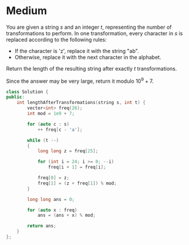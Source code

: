 # Medium

You are given a string $s$ and an integer $t$, representing the number of transformations to perform. In one transformation, every character in $s$ is replaced according to the following rules:

- If the character is 'z', replace it with the string "ab".
- Otherwise, replace it with the next character in the alphabet.

Return the length of the resulting string after exactly $t$ transformations.

Since the answer may be very large, return it modulo $10^9 + 7$.

```cpp
class Solution {
public:
    int lengthAfterTransformations(string s, int t) {
        vector<int> freq(26);
        int mod = 1e9 + 7;

        for (auto c : s)
            ++ freq[c - 'a'];

        while (t --)
        {
            long long z = freq[25];

            for (int i = 24; i >= 0; --i)
                freq[i + 1] = freq[i];

            freq[0] = z;
            freq[1] = (z + freq[1]) % mod;
        }

        long long ans = 0;

        for (auto x : freq)
            ans = (ans + x) % mod;

        return ans;
    }
};
```
